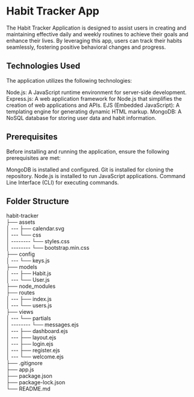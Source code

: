 # Habit Tracker App
The Habit Tracker Application is designed to assist users in creating and maintaining effective daily and weekly routines to achieve their goals and enhance their lives. By leveraging this app, users can track their habits seamlessly, fostering positive behavioral changes and progress.

## Technologies Used
The application utilizes the following technologies:

Node.js: A JavaScript runtime environment for server-side development.
Express.js: A web application framework for Node.js that simplifies the creation of web applications and APIs.
EJS (Embedded JavaScript): A templating engine for generating dynamic HTML markup.
MongoDB: A NoSQL database for storing user data and habit information.

## Prerequisites
Before installing and running the application, ensure the following prerequisites are met:

MongoDB is installed and configured.
Git is installed for cloning the repository.
Node.js is installed to run JavaScript applications.
Command Line Interface (CLI) for executing commands.

## Folder Structure

habit-tracker <br>
├── assets <br>
│ --- ├── calendar.svg <br>
│ --- └── css <br>
│ -------- └── styles.css <br>
│ -------- └── bootstrap.min.css <br>
├── config <br>
│ --- └── keys.js <br>
├── models <br>
│ --- ├── Habit.js <br>
│ --- └── User.js <br>
├── node_modules <br>
├── routes <br>
│ --- ├── index.js <br>
│ --- └── users.js <br>
├── views <br>
│ --- └── partials <br>
│ -------- └── messages.ejs <br>
│ --- ├── dashboard.ejs <br>
│ --- ├── layout.ejs <br>
│ --- ├── login.ejs <br>
│ --- ├── register.ejs <br>
│ --- └── welcome.ejs <br>
├── .gitignore <br>
├── app.js <br>
├── package.json <br>
├── package-lock.json <br>
└── README.md <br>
